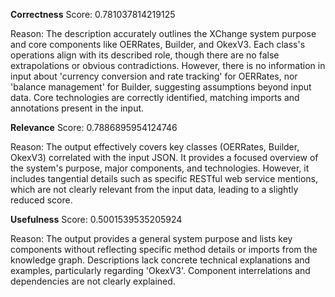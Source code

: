 **Correctness**
Score: 0.781037814219125

Reason: The description accurately outlines the XChange system purpose and core components like OERRates, Builder, and OkexV3. Each class's operations align with its described role, though there are no false extrapolations or obvious contradictions. 
However, there is no information in input about 'currency conversion and rate tracking' for OERRates, nor 'balance management' for Builder, suggesting assumptions beyond input data. Core technologies are correctly identified, matching imports and 
annotations present in the input.

**Relevance**
Score: 0.7886895954124746

Reason: The output effectively covers key classes (OERRates, Builder, OkexV3) correlated with the input JSON. It provides a focused overview of the system's purpose, major components, and technologies. However, it includes tangential details such as 
specific RESTful web service mentions, which are not clearly relevant from the input data, leading to a slightly reduced score.

**Usefulness**
Score: 0.5001539535205924

Reason: The output provides a general system purpose and lists key components without reflecting specific method details or imports from the knowledge graph. Descriptions lack concrete technical explanations and examples, particularly regarding 'OkexV3'.
Component interrelations and dependencies are not clearly explained.